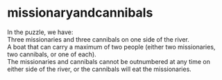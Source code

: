 # missionaryandcannibals
  In the puzzle, we have:     
  Three missionaries and three cannibals on one side of the river.   
  A boat that can carry a maximum of two people (either two missionaries, two cannibals, or one of each).     
  The missionaries and cannibals cannot be outnumbered at any time on either side of the river, or the cannibals will eat the missionaries. 
  

